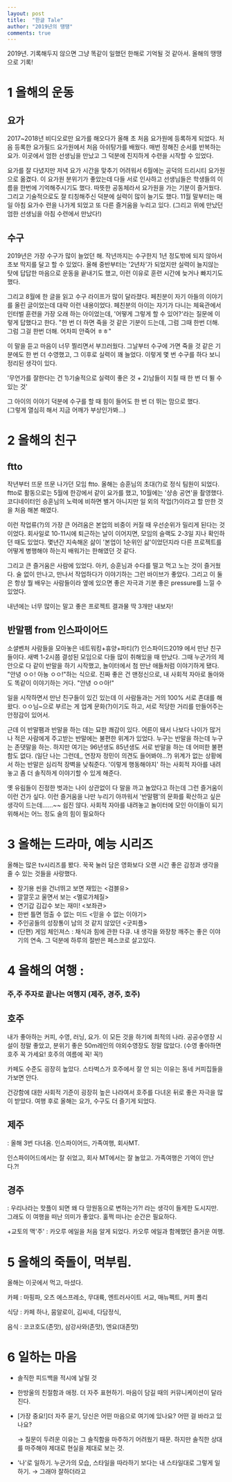 ```yaml
---
layout: post
title:  "한글 Tale"
author: "2019년의 땡땡"
comments: true
---
```


2019년. 기록해두지 않으면 그냥 똑같이 일했던 한해로 기억될 것 같아서. 올해의 땡땡으로 기록!

# 1 올해의 운동 

## 요가

2017~2018년 비디오로만 요가를 해오다가 올해 초 처음 요가원에 등록하게 되었다. 
처음 등록한 요가필드 요가원에서 처음 아쉬탕가를 배웠다. 매번 정해진 순서를 반복하는 요가. 이곳에서 엄한 선생님을 만났고 그 덕분에 진지하게 수련을 시작할 수 있었다. 

요가를 잘 다녔지만 저녁 요가 시간을 맞추기 어려워서 6월에는 공덕의 드리시티 요가원으로 옮겼다. 이 요가원 분위기가 좋았는데 다들 서로 인사하고 선생님들은 학생들의 이름을 한번에 기억해주시기도 했다. 따뜻한 공동체라서 요가원을 가는 기분이 즐거웠다. 그리고 기술적으로도 잘 티칭해주신 덕분에 실력이 많이 늘기도 했다. 11월 말부터는 매일 아침 요가수 련을 나가게 되었고 또 다른 즐거움을 누리고 있다. (그리고 위에 만났던 엄한 선생님을 아침 수련에서 만났다!)

## 수구 

2019년은 가장 수구가 많이 늘었던 해. 작년까지는 수구한지 1년 정도밖에 되지 않아서 초보 딱지를 달고 할 수 있었다. 올해 중반부터는 '2년차'가 되었지만 실력이 늘지않는 탓에 답답한 마음으로 운동을 끝내기도 했고, 이런 이유로 훈련 시간에 늦거나 빠지기도 했다.  

그리고 8월에 한 글을 읽고 수구 라이프가 많이 달라졌다. 페친분이 자기 아들의 이야기를 올린 글이었는데 대략 이런 내용이었다. 페친분의 아이는 자기가 다니는 체육관에서 인터벌 훈련을 가장 오래 하는 아이었는데, '어떻게 그렇게 할 수 있어?'라는 질문에 이렇게 답했다고 한다. "한 번 더 하면 죽을 것 같은 기분이 드는데, 그럼 그때 한번 더해. 그럼 그걸 한번 더해. 어차피 안죽어 ㅎㅎ" 

이 말을 듣고 마음이 너무 찔리면서 부끄러웠다. 그날부터 수구에 가면 죽을 것 같은 기분에도 한 번 더 수영했고, 그 이후로 실력이 꽤 늘었다. 이렇게 몇 번 수구를 하다 보니 정리된 생각이 있다. 

'무언가를 잘한다는 건 1)기술적으로 실력이 좋은 것 +  2)남들이 지칠 때 한 번 더 뛸 수 있는 것'

그 아이의 이야기 덕분에 수구를 할 때 힘이 들어도 한 번 더 뛰는 맘으로 했다.  
(그렇게 열심히 해서 지금 어깨가 부상인가봐...)

# 2 올해의 친구 

## ftto 

작년부터 뜨문 뜨문 나가던 모임 ftto. 올해는 승훈님의 초대(?)로 정식 팀원이 되었다. ftto로 활동으로는 5월에 한강에서 같이 요가를 했고, 10월에는 '샹송 공연'을 촬영했다. 코디네이터인 승훈님의 노력에 비하면 별거 아니지만 일 외의 작업(?)이라고 할 만한 것을 처음 해본 해였다. 

이런 작업류(?)의 가장 큰 어려움은 본업의 비중이 커질 때 우선순위가 밀리게 된다는 것이었다. 회사일로 10-11시에 퇴근하는 날이 이어지면, 모임의 슬랙도 2-3일 지나 확인하던 때도 있었다. 몇년간 지속해온 삶이 '본업이 1순위인 삶'이었던지라 다른 프로젝트를 어떻게 병행해야 하는지 배워가는 한해였던 것 같다.

그리고 큰 즐거움은 사람에 있었다. 아키, 승훈님과 수다를 떨고 먹고 노는 것이 즐거웠다. 술 없이 만나고, 만나서 작업하다가 이야기하는 그런 바이브가 좋았다. 그리고 이 둘은 항상 뭘 배우는 사람들이라 옆에 있으면 좋은 자극과 기분 좋은 pressure를 느낄 수 있었다. 

내년에는 너무 많이는 말고 좋은 프로젝트 결과물 딱 3개만 내보자! 

## 반말팸 from 인스파이어드

소셜벤처 사람들을 모아놓은 네트워킹+휴양+파티(?) 인스파이드2019 에서 만난 친구들이다. 새벽 1-2시쯤 결성된 모임으로 다들 많이 취해있을 때 만났다. 그때 누군가의 제안으로 다 같이 반말을 하기 시작했고, 놀이터에서 첨 만난 애들처럼 이야기하게 됐다. "안녕 ㅇㅇ! 아뇽 ㅇㅇ!"하는 식으로.  진짜 좋은 건 맨정신으로, 내 사회적 자아로 돌아와도 똑같이 이야기하는 거다. "안녕 ㅇㅇ아!"

일을 시작하면서 만난 친구들이 있긴 있는데 이 사람들과는 거의 100% 서로 존대를 해왔다. ㅇㅇ님~으로 부르는 게 업계 문화(?)이기도 하고, 서로 적당한 거리를 만들어주는 안정감이 있어서.

근데 이 반말팸과 반말을 하는 데는 묘한 쾌감이 있다. 어른이 돼서 나보다 나이가 많거나 적은 사람에게 주고받는 반말에는 불편한 위계가 있었다. 누구는 반말을 하는데 누구는 존댓말을 하는. 하지만 여기는 96년생도 85년생도 서로 반말을 하는 데 어떠한 불편함도 없다. (일단 나는 그런데,, 연장자 정민이 의견도 들어봐야...?) 위계가 없는 상황에서 하는 반말은 심리적 장벽을 낮춰준다. '이렇게 행동해야지' 하는 사회적 자아를 내려놓고 좀 더 솔직하게 이야기할 수 있게 해준다.

옛 유림들이 진정한 벗과는 나이 상관없이 다 말을 까고 놀았다고 하는데 그런 즐거움이 이런 건가 싶다. 이런 즐거움을 나만 누리기 아까워서 '반말팸'의 문화를 확산하고 싶은 생각이 드는데......~~ 쉽진 않다. 사회적 자아를 내려놓고 놀이터에 모인 아이들이 되기 위해서는 어느 정도 술의 힘이 필요하다

# 3 올해는 드라마, 예능 시리즈 

올해는 많은 tv시리즈를 봤다. 꾹꾹 눌러 담은 영화보다 오랜 시간 좋은 감정과 생각을 줄 수 있는 것들을 사랑했다.

- 장기용 씬을 건너뛰고 보면 재밌는 <검블유>
- 깔깔웃고 울면서 보는 <멜로가체질>
- 연기갑 김갑수 보는 재미! <보좌관>
- 한번 틀면 멈출 수 없는 미드 <믿을 수 없는 이야기>
- 주인공들의 성장통이 남의 것 같지 않았던 <굿피플>
- (단편) 게임 체인져스 : 채식과 힘에 관한 다큐. 내 생각을 와장창 깨주는 좋은 이야기의 연속. 그 덕분에 하루의 절반은 페스코로 살고있다.

# 4 올해의 여행 : 

### 주,주 주자로 끝나는 여행지 (제주, 경주, 호주)

## 호주 
내가 좋아하는 커피, 수영, 러닝, 요가. 이 모든 것을 하기에 최적의 나라. 공공수영장 시설이 정말 좋았고, 분위기 좋은 50m레인의 야외수영장도 정말 많았다. (수영 좋아하면 호주 꼭 가세요! 호주의 여름에 꼭! 꼭!) 

카페도 수준도 굉장히 높았다. 스타벅스가 호주에서 잘 안 되는 이유는 동네 커피집들을 가보면 안다. 

건강함에 대한 사회적 기준이 굉장히 높은 나라여서 호주를 다녀온 뒤로 좋은 자극을 많이 받았다. 여행 후로 올해는 요가, 수구도 더 즐기게 되었다. 

## 제주 
: 올해 3번 다녀옴. 인스파이어드, 가족여행, 회사MT.

인스파이어드에서는 잘 쉬었고, 회사 MT에서는 잘 놀았고. 가족여행은 기억이 안난다.?!  

## 경주 
: 우리나라는 핫플이 되면 왜 다 망원동으로 변하는가?! 라는 생각이 들게한 도시지만. 그래도 이 여행을 떠난 의미가 좋았다. 훌쩍 떠나는 순간은 필요하다. 

+교토의 맥'주' : 카오루 에일을 처음 알게 되었다. 카오루 에일과 함께했던 즐거운 여행.

# 5 올해의 죽돌이, 먹부림.

올해는 이곳에서 먹고, 마셨다.

카페 : 마핑파, 오츠 에스프레소, 무대륙, 엔트러사이트 서교, 매뉴펙트, 커피 폴리

식당 : 카페 하나, 뭄알로이, 김씨네, 다담정식, 

음식 : 코코호도(존맛), 삼강사와(존맛), 엔요(대존맛)

# 6 일하는 마음

- 솔직한 피드백을 적시에 날릴 것
- 한방울의 친절함과 애정. 더 자주 표현하기. 마음이 담길 때의 커뮤니케이션이 달라진다.
- [가장 중요!]더 자주 묻기, 당신은 어떤 마음으로 여기에 있나요? 어떤 걸 바라고 있나요?

    → 질문이 두려운 이유는 그 솔직함을 마주하기 어려웠기 때문. 하지만 솔직한 상대를 마주해야 제대로 현실을 제대로 보는 것.

- '나'로 일하기. 누군가의 모습, 스타일을 따라하기 보다는 내 스타일대로 그렇게 일하기. → 그래야 잘하더라고
